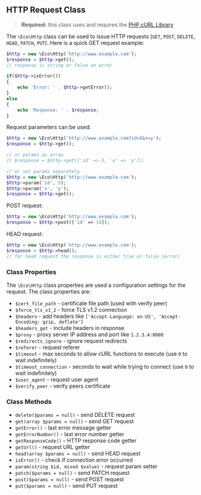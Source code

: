 ## HTTP Request Class
> **Required:** this class uses and requires the [PHP cURL Library](http://php.net/manual/en/book.curl.php)

The `\Eco\Http` class can be used to issue HTTP requests (`GET`, `POST`, `DELETE`, `HEAD`, `PATCH`, `PUT`). Here is a quick GET request example:
```php
$http = new \Eco\Http('http://www.example.com');
$response = $http->get();
// response is string or false on error

if($http->isError())
{
    echo 'Error: ' . $http->getError();
}
else
{
    echo 'Response: ' . $response;
}
```
Request parameters can be used:
```php
$http = new \Eco\Http('http://www.example.com?id=5&x=y');
$response = $http->get();

// or params as array
// $response = $http->get(['id' => 5, 'x' => 'y']);

// or set params separately
$http = new \Eco\Http('http://www.example.com');
$http->param('id', 5);
$http->param('x', 'y');
$response = $http->get();
```
POST request:
```php
$http = new \Eco\Http('http://www.example.com');
$response = $http->post(['id' => 14]);
```
HEAD request:
```php
$http = new \Eco\Http('http://www.example.com');
$response = $http->head();
// for head request the response is either true or false (error)
```

### Class Properties
The `\Eco\Http` class properties are used a configuration settings for the request. The class properties are:
- `$cert_file_path` - certificate file path (used with verify peer)
- `$force_tls_v1_2` - force TLS v1.2 connection
- `$headers` - add headers like `['Accept-Language: en-US', 'Accept-Encoding: gzip, deflate']`
- `$headers_get` - include headers in response
- `$proxy` - proxy server IP address and port like `1.2.3.4:8080`
- `$redirects_ignore` - ignore request redirects
- `$referer` - request referer
- `$timeout` - max seconds to allow cURL functions to execute (use `0` to wait indefinitely)
- `$timeout_connection` - seconds to wait while trying to connect (use `0` to wait indefinitely)
- `$user_agent` - request user agent
- `$verify_peer` - verify peers certificate

### Class Methods
- `delete($params = null)` - send DELETE request
- `get(array $params = null)` - send GET request
- `getError()` - last error message getter
- `getErrorNumber()` - last error number getter
- `getResponseCode()` - HTTP response code getter
- `getUrl()` - request URL getter
- `head(array $params = null)` - send HEAD request
- `isError()` - check if connection error occurred
- `param(string $id, mixed $value)` - request param setter
- `patch($params = null)` - send PATCH request
- `post($params = null)` - send POST request
- `put($params = null)` - send PUT request
